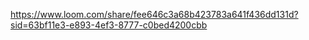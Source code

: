 https://www.loom.com/share/fee646c3a68b423783a641f436dd131d?sid=63bf11e3-e893-4ef3-8777-c0bed4200cbb
